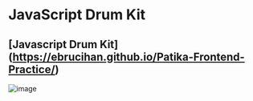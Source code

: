 
# JavaScript Drum Kit

## [Javascript Drum Kit] (https://ebrucihan.github.io/Patika-Frontend-Practice/)

![image](https://github.com/user-attachments/assets/f2ba70fc-e9a9-4301-b9b6-6444b7668c75)
